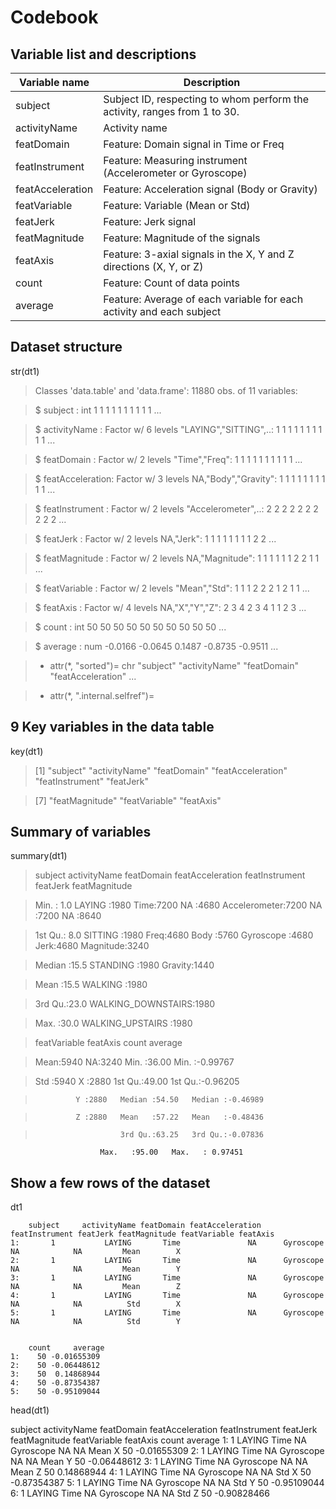 Codebook
========

Variable list and descriptions
------------------------------

Variable name    | Description
-----------------|-------------
subject          | Subject ID, respecting to whom perform the activity, ranges from 1 to 30.
activityName     | Activity name
featDomain       | Feature: Domain signal in Time or Freq
featInstrument   | Feature: Measuring instrument (Accelerometer or Gyroscope)
featAcceleration | Feature: Acceleration signal (Body or Gravity)
featVariable     | Feature: Variable (Mean or Std)
featJerk         | Feature: Jerk signal
featMagnitude    | Feature: Magnitude of the signals
featAxis         | Feature: 3-axial signals in the X, Y and Z directions (X, Y, or Z)
count        | Feature: Count of data points
average      | Feature: Average of each variable for each activity and each subject


Dataset structure
-----------------

str(dt1)

> Classes 'data.table' and 'data.frame':        11880 obs. of  11 variables:

> $ subject         : int  1 1 1 1 1 1 1 1 1 1 ...

> $ activityName    : Factor w/ 6 levels "LAYING","SITTING",..: 1 1 1 1 1 1 1 1 1 1 ...

> $ featDomain      : Factor w/ 2 levels "Time","Freq": 1 1 1 1 1 1 1 1 1 1 ...

> $ featAcceleration: Factor w/ 3 levels NA,"Body","Gravity": 1 1 1 1 1 1 1 1 1 1 ...

> $ featInstrument  : Factor w/ 2 levels "Accelerometer",..: 2 2 2 2 2 2 2 2 2 2 ...

> $ featJerk        : Factor w/ 2 levels NA,"Jerk": 1 1 1 1 1 1 1 1 2 2 ...

> $ featMagnitude   : Factor w/ 2 levels NA,"Magnitude": 1 1 1 1 1 1 2 2 1 1 ...

> $ featVariable    : Factor w/ 2 levels "Mean","Std": 1 1 1 2 2 2 1 2 1 1 ...

> $ featAxis        : Factor w/ 4 levels NA,"X","Y","Z": 2 3 4 2 3 4 1 1 2 3 ...

> $ count           : int  50 50 50 50 50 50 50 50 50 50 ...

> $ average         : num  -0.0166 -0.0645 0.1487 -0.8735 -0.9511 ...

> - attr(*, "sorted")= chr  "subject" "activityName" "featDomain" "featAcceleration" ...

> - attr(*, ".internal.selfref")=<externalptr>


9 Key variables in the data table
-------------------------------

key(dt1)

> [1] "subject"          "activityName"     "featDomain"       "featAcceleration" "featInstrument"   "featJerk" 

> [7] "featMagnitude"    "featVariable"     "featAxis" 


Summary of variables
--------------------

summary(dt1)

> subject                 activityName  featDomain  featAcceleration       featInstrument featJerk      featMagnitude 

>  Min.   : 1.0   LAYING            :1980   Time:7200   NA     :4680     Accelerometer:7200   NA  :7200   NA       :8640  
 
>  1st Qu.: 8.0   SITTING           :1980   Freq:4680   Body   :5760     Gyroscope    :4680   Jerk:4680   Magnitude:3240  
 
> Median :15.5   STANDING          :1980               Gravity:1440                 
 
> Mean   :15.5   WALKING           :1980                    
 
> 3rd Qu.:23.0   WALKING_DOWNSTAIRS:1980 
 
> Max.   :30.0   WALKING_UPSTAIRS  :1980                                                                                 
 
 
> featVariable featAxis      count          average
 
 
> Mean:5940    NA:3240   Min.   :36.00   Min.   :-0.99767
 
> Std :5940    X :2880   1st Qu.:49.00   1st Qu.:-0.96205
 
>              Y :2880   Median :54.50   Median :-0.46989  
              
>              Z :2880   Mean   :57.22   Mean   :-0.48436  
              
>                        3rd Qu.:63.25   3rd Qu.:-0.07836 
                        
                        Max.   :95.00   Max.   : 0.97451 


Show a few rows of the dataset
------------------------------
dt1

        subject     activityName featDomain featAcceleration featInstrument featJerk featMagnitude featVariable featAxis
    1:       1           LAYING       Time               NA      Gyroscope       NA            NA         Mean        X
    2:       1           LAYING       Time               NA      Gyroscope       NA            NA         Mean        Y
    3:       1           LAYING       Time               NA      Gyroscope       NA            NA         Mean        Z
    4:       1           LAYING       Time               NA      Gyroscope       NA            NA          Std        X
    5:       1           LAYING       Time               NA      Gyroscope       NA            NA          Std        Y                                                                                                                


        count     average
    1:    50 -0.01655309
    2:    50 -0.06448612
    3:    50  0.14868944
    4:    50 -0.87354387
    5:    50 -0.95109044                 

head(dt1)

   subject activityName featDomain featAcceleration featInstrument featJerk featMagnitude featVariable featAxis count     average
1:       1       LAYING       Time               NA      Gyroscope       NA            NA         Mean        X    50 -0.01655309
2:       1       LAYING       Time               NA      Gyroscope       NA            NA         Mean        Y    50 -0.06448612
3:       1       LAYING       Time               NA      Gyroscope       NA            NA         Mean        Z    50  0.14868944
4:       1       LAYING       Time               NA      Gyroscope       NA            NA          Std        X    50 -0.87354387
5:       1       LAYING       Time               NA      Gyroscope       NA            NA          Std        Y    50 -0.95109044
6:       1       LAYING       Time               NA      Gyroscope       NA            NA          Std        Z    50 -0.90828466